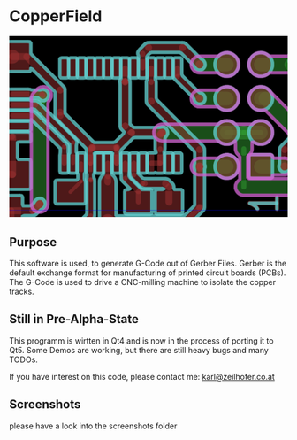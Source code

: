 # CopperField
![Image](./CopperField.png)

## Purpose
This software is used, to generate G-Code out of Gerber Files. 
Gerber is the default exchange format for manufacturing of printed circuit boards (PCBs). 
The G-Code is used to drive a CNC-milling machine to isolate the copper tracks. 

## Still in Pre-Alpha-State
This programm is wirtten in Qt4 and is now in the process of porting it to Qt5. 
Some Demos are working, but there are still heavy bugs and many TODOs. 

If you have interest on this code, please contact me: karl@zeilhofer.co.at

## Screenshots
please have a look into the screenshots folder

